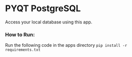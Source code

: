 # PYQT PostgreSQL
Access your local database using this app.

### How to Run:
Run the following code in the apps directory `pip install -r requirements.txt` <br>